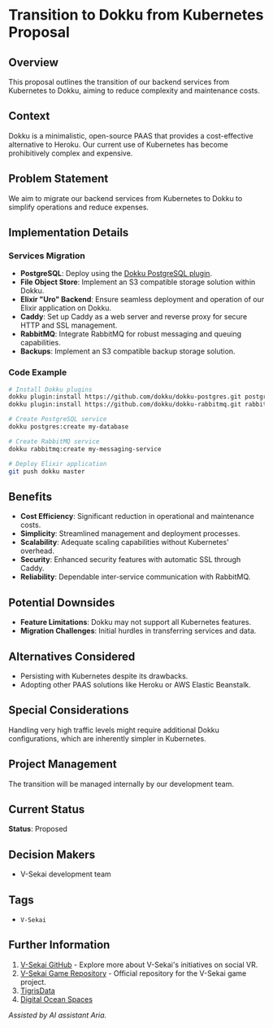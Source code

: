 # Transition to Dokku from Kubernetes Proposal

## Overview

This proposal outlines the transition of our backend services from Kubernetes to Dokku, aiming to reduce complexity and maintenance costs.

## Context

Dokku is a minimalistic, open-source PAAS that provides a cost-effective alternative to Heroku. Our current use of Kubernetes has become prohibitively complex and expensive.

## Problem Statement

We aim to migrate our backend services from Kubernetes to Dokku to simplify operations and reduce expenses.

## Implementation Details

### Services Migration

- **PostgreSQL**: Deploy using the [Dokku PostgreSQL plugin](https://github.com/dokku/dokku-postgres).
- **File Object Store**: Implement an S3 compatible storage solution within Dokku.
- **Elixir "Uro" Backend**: Ensure seamless deployment and operation of our Elixir application on Dokku.
- **Caddy**: Set up Caddy as a web server and reverse proxy for secure HTTP and SSL management.
- **RabbitMQ**: Integrate RabbitMQ for robust messaging and queuing capabilities.
- **Backups**: Implement an S3 compatible backup storage solution.

### Code Example

```bash
# Install Dokku plugins
dokku plugin:install https://github.com/dokku/dokku-postgres.git postgres
dokku plugin:install https://github.com/dokku/dokku-rabbitmq.git rabbitmq

# Create PostgreSQL service
dokku postgres:create my-database

# Create RabbitMQ service
dokku rabbitmq:create my-messaging-service

# Deploy Elixir application
git push dokku master
```

## Benefits

- **Cost Efficiency**: Significant reduction in operational and maintenance costs.
- **Simplicity**: Streamlined management and deployment processes.
- **Scalability**: Adequate scaling capabilities without Kubernetes' overhead.
- **Security**: Enhanced security features with automatic SSL through Caddy.
- **Reliability**: Dependable inter-service communication with RabbitMQ.

## Potential Downsides

- **Feature Limitations**: Dokku may not support all Kubernetes features.
- **Migration Challenges**: Initial hurdles in transferring services and data.

## Alternatives Considered

- Persisting with Kubernetes despite its drawbacks.
- Adopting other PAAS solutions like Heroku or AWS Elastic Beanstalk.

## Special Considerations

Handling very high traffic levels might require additional Dokku configurations, which are inherently simpler in Kubernetes.

## Project Management

The transition will be managed internally by our development team.

## Current Status

**Status**: Proposed

## Decision Makers

- V-Sekai development team

## Tags

- `V-Sekai`

## Further Information

1. [V-Sekai GitHub](https://github.com/v-sekai) - Explore more about V-Sekai's initiatives on social VR.
2. [V-Sekai Game Repository](https://github.com/v-sekai/v-sekai-game) - Official repository for the V-Sekai game project.
3. [TigrisData](https://www.tigrisdata.com/docs/pricing/)
4. [Digital Ocean Spaces](https://www.digitalocean.com/products/spaces)

_Assisted by AI assistant Aria._
